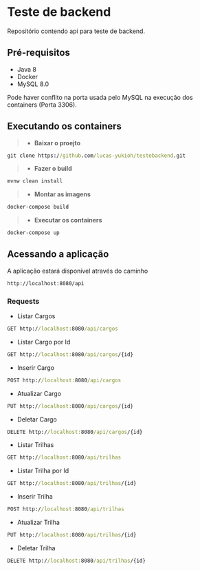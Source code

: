 # Teste de backend
Repositório contendo api para teste de backend.

## Pré-requisitos
- Java 8
- Docker
- MySQL 8.0

Pode haver conflito na porta usada pelo MySQL na execução dos containers (Porta 3306).

## Executando os containers

> - **Baixar o proejto**
```cmd
git clone https://github.com/lucas-yukioh/testebackend.git
```
> - **Fazer o build**
```cmd
mvnw clean install
```
> - **Montar as imagens**
```cmd
docker-compose build
```
> - **Executar os containers**
```cmd
docker-compose up
```

## Acessando a aplicação
A aplicação estará disponível através do caminho
```cmd
http://localhost:8080/api
```

### Requests

- Listar Cargos
```cmd
GET http://localhost:8080/api/cargos
```
- Listar Cargo por Id
```cmd
GET http://localhost:8080/api/cargos/{id}
```
- Inserir Cargo
```cmd
POST http://localhost:8080/api/cargos
```
- Atualizar Cargo
```cmd
PUT http://localhost:8080/api/cargos/{id}
```
- Deletar Cargo
```cmd
DELETE http://localhost:8080/api/cargos/{id}
```

- Listar Trilhas
```cmd
GET http://localhost:8080/api/trilhas
```
- Listar Trilha por Id
```cmd
GET http://localhost:8080/api/trilhas/{id}
```
- Inserir Trilha
```cmd
POST http://localhost:8080/api/trilhas
```
- Atualizar Trilha
```cmd
PUT http://localhost:8080/api/trilhas/{id}
```
- Deletar Trilha
```cmd
DELETE http://localhost:8080/api/trilhas/{id}
```
